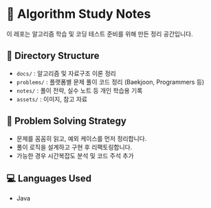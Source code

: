 # 🧠 Algorithm Study Notes
이 레포는 알고리즘 학습 및 코딩 테스트 준비를 위해 만든 정리 공간입니다.

## 📁 Directory Structure
- `docs/` : 알고리즘 및 자료구조 이론 정리
- `problems/` : 플랫폼별 문제 풀이 코드 정리 (Baekjoon, Programmers 등)
- `notes/` : 풀이 전략, 실수 노트 등 개인 학습용 기록
- `assets/` : 이미지, 참고 자료

## 🧪 Problem Solving Strategy
- 문제를 꼼꼼히 읽고, 예외 케이스를 먼저 정리합니다.
- 풀이 로직을 설계하고 구현 후 리팩토링합니다.
- 가능한 경우 시간복잡도 분석 및 코드 주석 추가

## 💻 Languages Used
- Java
